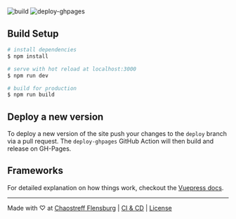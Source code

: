 # 

![build](https://github.com/chaostreff-flensburg/ruetueta-web/actions/workflows/build.yml/badge.svg) 
![deploy-ghpages](https://github.com/chaostreff-flensburg/ruetueta-web/actions/workflows/deploy-ghpages.yml/badge.svg) 

<!-- ## Development

Pushing to master is restricted. Please work in a `feature/` or `bug/` branch and create a pull request. Merging requires the CI passing, an approved review and the branch being up to date. -->

## Build Setup

```bash
# install dependencies
$ npm install

# serve with hot reload at localhost:3000
$ npm run dev

# build for production
$ npm run build
```

## Deploy a new version

To deploy a new version of the site push your changes to the ```deploy``` branch via a pull request. The ```deploy-ghpages``` GitHub Action will then build and release on GH-Pages.

## Frameworks

For detailed explanation on how things work, checkout the [Vuepress docs](https://vuepress.vuejs.org/).

---

Made with ♡ at [Chaostreff Flensburg](https://twitter.com/chaos_fl) | [CI & CD](https://drone.ctfl.space/chaostreff-flensburg/ruetueta-web) | [License](./LICENSE)

